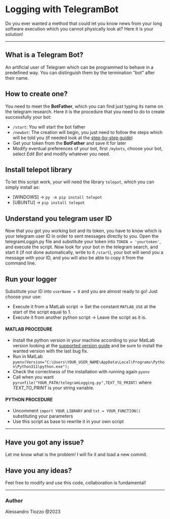 # Logging with TelegramBot
Do you ever wanted a method that could let you know news from your long software execution which you cannot physically look at? Here it is your solution! 

------------------------------
## What is a Telegram Bot? 
An artificial user of Telegram which can be programmed to behave in a predefined way. You can distinguish them by the termination "bot" after their name.

## How to create one? 
You need to meet the **BotFather**, which you can find just typing its name on the telegram research.
Here it is the procedure that you need to do to create successfully your bot:
* `/start`: You will start the bot father
* `/newbot`: The creation will begin, you just need to follow the steps which will be told you (if needed look at the [step-by-step guide](https://core.telegram.org/bots/features#creating-a-new-bot))
* Get your token from the **BotFather** and save it for later
* Modify eventual preferences of your bot, first `/mybots`, choose your bot, select *Edit Bot* and modify whatever you need.

## Install telepot library
To let this script work, your will need the library `telepot`, which you can simply install as:
* [WINDOWS] -> `py -m pip install telepot`
* [UBUNTU]  -> `pip install telepot`

## Understand you telegram user ID
Now that you got you working bot and its token, you have to know which is your telegram user ID in order to sent messages directly to you.
Open the telegramLoggin.py file and substitute your token into `TOKEN = 'yourtoken'`, and execute the script.
Now look for your bot in the telegram search, and start it (if not done automatically, write to it `/start`), your bot will send you a message with your ID, and you will also be able to copy it from the command line.

## Run your logger
Substitute your ID into `userName = 0` and you are almost ready to go!
Just choose your use:
* Execute it from a MatLab script       -> Set the constant `MATLAB_USE` at the start of the script equal to 1. 
* Execute it from another python script -> Leave the script as it is.

#### MATLAB PROCEDURE
* Install the python version in your machine according to your MatLab version looking at the [supported version guide](https://it.mathworks.com/support/requirements/python-compatibility.html) and be sure to install the wanted version with the last bug fix.
* Run in MatLab `pyenv(Version="C:\Users\YOUR_USER_NAME\AppData\Local\Programs\Python\Python311\python.exe");`
* Check the correctness of the installation with running again `pyenv`
* Call when you want `pyrunfile("YOUR_PATH/telegramLogging.py",TEXT_TO_PRINT)` where *TEXT_TO_PRINT* is your string variable.

#### PYTHON PROCEDURE
* Uncomment `import YOUR_LIBRARY` and `txt = YOUR_FUNCTION()` substituting your parameters
* Use this script as base to rewrite it in your own script
----------------------------
## Have you got any issue?
Let me know what is the problem! I will fix it and load a new commit.

## Have you any ideas? 
Feel free to modify and use this code, collaboration is fundamental!

----------------------------
### Author
Alessandro Tiozzo @2023
